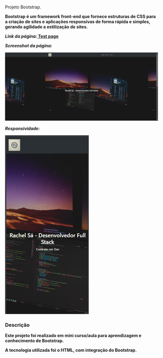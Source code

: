 Projeto Bootstrap.
<p><b>Bootstrap<b> é um framework front-end que fornece estruturas de CSS para a criação de sites e aplicações responsivas de forma rápida e simples, gerando agilidade a estilização de sites.</p>
<p><i>Link da página:</i><a href="https://bootstrap-rbs.netlify.app/">  Test page </a></p>

<p><i>Screenshot da página:</i><p>

<img src="https://github.com/rachelbsa/Bootstrap/blob/main/assets/screenshot%20project.png?raw=true"/>

<p><i>Responsividade:</i><p>

<img src="https://github.com/rachelbsa/Bootstrap/blob/main/assets/responsividade.png?raw=true"/>

<h3>Descrição</h3>
<p>Este projeto foi realizado em mini curso/aula para aprendizagem e conhecimento de Bootstrap.</p>
<p>A tecnologia utilizada foi o HTML, com integração do Bootstrap.</p>
